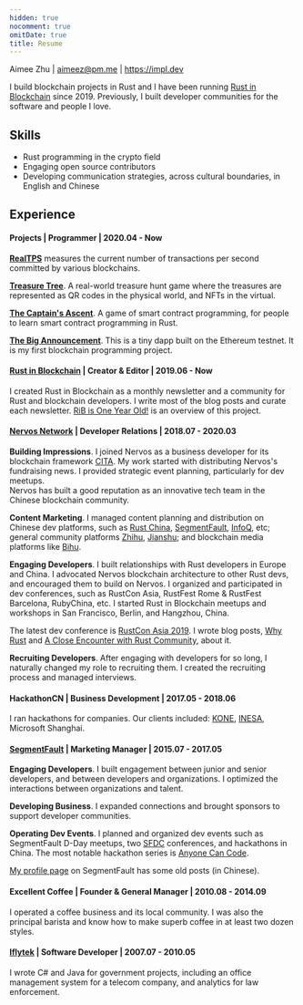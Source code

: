 ```yaml
---
hidden: true
nocomment: true
omitDate: true
title: Resume
---
```


Aimee Zhu | aimeez@pm.me | https://impl.dev


I build blockchain projects in Rust and I have been running [Rust in
Blockchain][rib] since 2019. Previously, I built developer
communities for the software and people I love.


## Skills

- Rust programming in the crypto field
- Engaging open source contributors
- Developing communication strategies,
  across cultural boundaries, in English and Chinese

## Experience

#### Projects | Programmer | 2020.04 - Now

**[RealTPS][realtps]**
measures the current number of transactions per second
committed by various blockchains.

**[Treasure Tree][tt]**.
A real-world treasure hunt game where the treasures are represented as
QR codes in the physical world, and NFTs in the virtual.

**[The Captain's Ascent][contract-game]**.
A game of smart contract programming, for people to learn smart
contract programming in Rust.

**[The Big Announcement][tba]**.
This is a tiny dapp built on the Ethereum testnet.  It is my first
blockchain programming project.

#### [Rust in Blockchain][rib] | Creator & Editor | 2019.06 - Now

I created Rust in Blockchain as a monthly newsletter and a community
for Rust and blockchain developers.  I write most of the blog posts
and curate each newsletter. 
[RiB is One Year Old!][rib-oneyear] is an overview of this project.

#### [Nervos Network][nervos] | Developer Relations | 2018.07 - 2020.03

**Building Impressions**.
I joined Nervos as a business developer for
its blockchain framework [CITA](https://github.com/citahub/cita).
My work started with distributing Nervos's fundraising news.
I provided strategic event planning, particularly for dev meetups.	
Nervos has built a good reputation as an innovative tech team
in the Chinese blockchain community.

**Content Marketing**.
I managed content planning and distribution on
Chinese dev platforms, such as
[Rust China][rustcc], [SegmentFault][sf], [InfoQ][inq], etc;
general community platforms [Zhihu][zhihu], [Jianshu][jianshu];
and blockchain media platforms like [Bihu][bihu].

**Engaging Developers**.
I built relationships with Rust developers in Europe and China.
I advocated Nervos blockchain architecture to other Rust devs,
and encouraged them to build on Nervos.
I organized and participated in dev conferences, such as
RustCon Asia, RustFest Rome & RustFest Barcelona, RubyChina, etc.
I started Rust in Blockchain meetups and workshops in San Francisco,
Berlin, and Hangzhou, China.

The latest dev conference is [RustCon Asia 2019][rustcon].
I wrote blog posts, [Why Rust][post-whyrust]
and [A Close Encounter with Rust Community][post-rustcon],
about it.

**Recruiting Developers**.
After engaging with developers for so long,
I naturally changed my role to recruiting them.
I created the recruiting process and managed interviews.

#### HackathonCN | Business Development | 2017.05 - 2018.06

I ran hackathons for companies.
Our clients included: [KONE](https://www.kone.com/),
[INESA](https://www.inesa-it.com/), Microsoft Shanghai.

#### [SegmentFault][sf] | Marketing Manager | 2015.07 - 2017.05

**Engaging Developers**.
I built engagement between junior and senior developers,
and between developers and organizations.
I optimized the interactions between organizations and talent.

**Developing Business**.
I expanded connections and brought
sponsors to support developer communities.

**Operating Dev Events**.
I planned and organized dev events such as SegmentFault D-Day meetups,
two [SFDC][event-sfdc] conferences, and hackathons in China.
The most notable hackathon series is [Anyone Can Code][post-hackathon].

[My profile page][sf-profile] on SegmentFault has some old posts (in Chinese).

#### Excellent Coffee | Founder & General Manager | 2010.08 - 2014.09

I operated a coffee business and its local community.
I was also the principal barista and know
how to make superb coffee in at least two dozen styles.

#### [Iflytek][iflytek] | Software Developer | 2007.07 - 2010.05

I wrote C# and Java for government projects,
including an office management system for a telecom company,
and analytics for law enforcement.


[realtps]: https://realtps.net
[tt]: https://treasuretree.org
[contract-game]: https://github.com/brson/contract-game
[tba]: https://github.com/Aimeedeer/bigannouncement
[rib]: https://rustinblockchain.org
[rib-oneyear]: https://rustinblockchain.org/blogposts/2020-07-30-rib-is-one-year-old/
[impl]: https://impl.dev/about
[blog]: https://impl.dev/posts
[github]: https://github.com/Aimeedeer
[rustcon]: https://rustcon.asia
[post-whyrust]: https://medium.com/@Aimeedeer/why-rust-c877fba0ca94
[post-rustcon]: https://medium.com/@Aimeedeer/a-close-touch-with-rust-community-4a8507b756d9
[nervos]: https://nervos.org
[med]: https://medium.com/@Aimeedeer
[rustcc]: https://rustcc.cn/
[sf]: https://segmentfault.com
[sf-profile]: https://segmentfault.com/u/aimeedeer
[event-sfdc]: https://beta.segmentfault.com/a/1190000007142490
[post-hackathon]: https://segmentfault.com/hackathon-2016
[inq]: https://xie.infoq.cn/
[zhihu]: https://www.zhihu.com/
[jianshu]: https://www.jianshu.com/
[bihu]: https://bihu.com/
[cn]: https://newhacker.org
[iflytek]: https://www.iflytek.com
